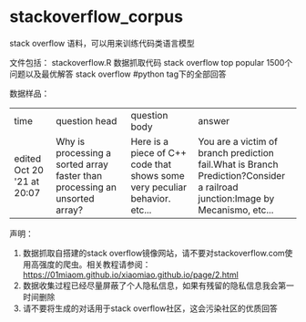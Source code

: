 # stackoverflow_corpus
stack overflow 语料，可以用来训练代码类语言模型

文件包括：
stackoverflow.R 数据抓取代码
stack overflow top popular 1500个问题以及最优解答
stack overflow #python tag下的全部回答

数据样品：

<table>
<tr>
<td>time</td>
<td>question head</td>
<td>question body </td>
<td>answer</td>
</tr>
<tr>
<td>edited Oct 20 '21 at 20:07 </td>
<td>Why is processing a sorted array faster than processing an unsorted array?</td>
<td>Here is a piece of C++ code that shows some very peculiar behavior. etc...</td>
<td>You are a victim of branch prediction fail.What is Branch Prediction?Consider a railroad junction:Image by Mecanismo, etc...</td>
</tr>
</table>


声明：
1. 数据抓取自搭建的stack overflow镜像网站，请不要对stackoverflow.com使用高强度的爬虫。相关教程请参阅：https://01miaom.github.io/xiaomiao.github.io/page/2.html
2. 数据收集过程已经尽量屏蔽了个人隐私信息，如果有残留的隐私信息我会第一时间删除
3. 请不要将生成的对话用于stack overflow社区，这会污染社区的优质回答


